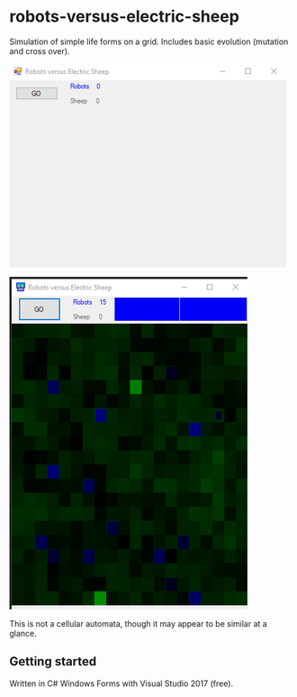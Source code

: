 # robots-versus-electric-sheep

Simulation of simple life forms on a grid. Includes basic evolution (mutation and cross over).

![Animated gif of electric-sheep simulator](animated_sheep.gif)

![robo sheep](robosheep.gif)

This is not a cellular automata, though it may appear to be similar at a glance.

## Getting started

Written in C# Windows Forms with Visual Studio 2017 (free).


